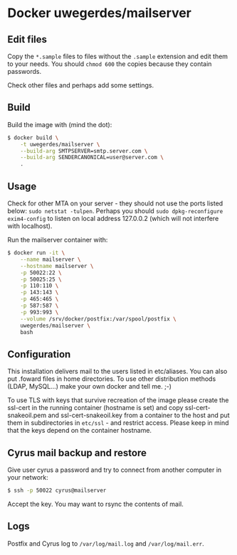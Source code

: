 # Docker uwegerdes/mailserver

## Edit files

Copy the `*.sample` files to files without the `.sample` extension and edit them to your needs. You should `chmod 600` the copies because they contain passwords.

Check other files and perhaps add some settings.

## Build

Build the image with (mind the dot):

```bash
$ docker build \
	-t uwegerdes/mailserver \
	--build-arg SMTPSERVER=smtp.server.com \
	--build-arg SENDERCANONICAL=user@server.com \
	.
```

## Usage

Check for other MTA on your server - they should not use the ports listed below: `sudo netstat -tulpen`. Perhaps you should `sudo dpkg-reconfigure exim4-config` to listen on local address 127.0.0.2 (which will not interfere with localhost).

Run the mailserver container with:

```bash
$ docker run -it \
	--name mailserver \
	--hostname mailserver \
	-p 50022:22 \
	-p 50025:25 \
	-p 110:110 \
	-p 143:143 \
	-p 465:465 \
	-p 587:587 \
	-p 993:993 \
	--volume /srv/docker/postfix:/var/spool/postfix \
	uwegerdes/mailserver \
	bash
```

## Configuration

This installation delivers mail to the users listed in etc/aliases. You can also put .foward files in home directories. To use other distribution methods (LDAP, MySQL...) make your own docker and tell me. ;-)

To use TLS with keys that survive recreation of the image please create the ssl-cert in the running container (hostname is set) and copy ssl-cert-snakeoil.pem and ssl-cert-snakeoil.key from a container to the host and put them in subdirectories in `etc/ssl` - and restrict access. Please keep in mind that the keys depend on the container hostname.


## Cyrus mail backup and restore

Give user cyrus a password and try to connect from another computer in your network:

```bash
$ ssh -p 50022 cyrus@mailserver
```

Accept the key. You may want to rsync the contents of mail.

## Logs

Postfix and Cyrus log to `/var/log/mail.log` and `/var/log/mail.err`.
